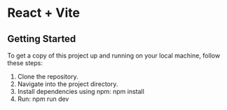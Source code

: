 # React + Vite
## Getting Started

To get a copy of this project up and running on your local machine, follow these steps:

1. Clone the repository.
2. Navigate into the project directory.
3. Install dependencies using npm: npm install
4. Run: npm run dev

